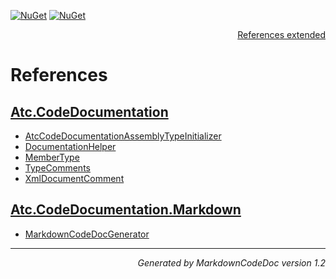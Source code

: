 [![NuGet](https://img.shields.io/nuget/v/Atc.CodeDocumentation.svg?style=flat-square)](http://www.nuget.org/packages/Atc.CodeDocumentation)
[![NuGet](https://img.shields.io/nuget/dt/Atc.CodeDocumentation.svg?style=flat-square)](http://www.nuget.org/packages/Atc.CodeDocumentation)

<div style='text-align: right'>

[References extended](IndexExtended.md)

</div>


# References

## [Atc.CodeDocumentation](Atc.CodeDocumentation.md)

- [AtcCodeDocumentationAssemblyTypeInitializer](Atc.CodeDocumentation.md#atccodedocumentationassemblytypeinitializer)
- [DocumentationHelper](Atc.CodeDocumentation.md#documentationhelper)
- [MemberType](Atc.CodeDocumentation.md#membertype)
- [TypeComments](Atc.CodeDocumentation.md#typecomments)
- [XmlDocumentComment](Atc.CodeDocumentation.md#xmldocumentcomment)

## [Atc.CodeDocumentation.Markdown](Atc.CodeDocumentation.Markdown.md)

- [MarkdownCodeDocGenerator](Atc.CodeDocumentation.Markdown.md#markdowncodedocgenerator)

<hr /><div style='text-align: right'><i>Generated by MarkdownCodeDoc version 1.2</i></div>

